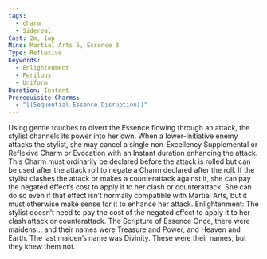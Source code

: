 ```yaml
---
tags:
  - charm
  - Sidereal
Cost: 2m, 1wp
Mins: Martial Arts 5, Essence 3
Type: Reflexive
Keywords:
  - Enlightenment
  - Perilous
  - Uniform
Duration: Instant
Prerequisite Charms:
  - "[[Sequential Essence Disruption]]"
---
```

Using gentle touches to divert the Essence flowing through an attack, the stylist channels its power into her own. When a lower-Initiative enemy attacks the stylist, she may cancel a single non-Excellency Supplemental or Reflexive Charm or Evocation with an Instant duration enhancing the attack. This Charm must ordinarily be declared before the attack is rolled but can be used after the attack roll to negate a Charm declared after the roll. If the stylist clashes the attack or makes a counterattack against it, she can pay the negated effect’s cost to apply it to her clash or counterattack. She can do so even if that effect isn’t normally compatible with Martial Arts, but it must otherwise make sense for it to enhance her attack. Enlightenment: The stylist doesn’t need to pay the cost of the negated effect to apply it to her clash attack or counterattack. The Scripture of Essence Once, there were maidens… and their names were Treasure and Power, and Heaven and Earth. The last maiden’s name was Divinity. These were their names, but they knew them not.